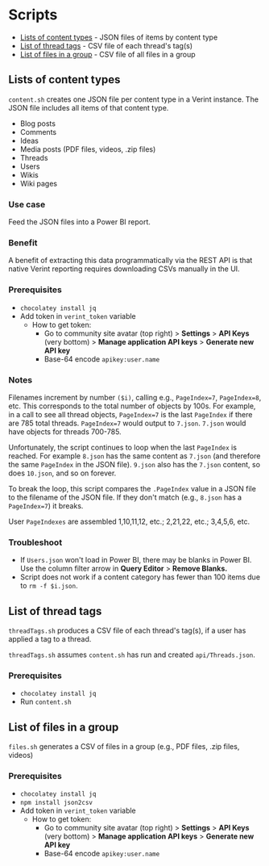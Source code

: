 # Scripts

- [Lists of content types](#content-types) - JSON files of items by content type
- [List of thread tags](#thread-tags) - CSV file of each thread's tag(s)
- [List of files in a group](#files) - CSV file of all files in a group

## Lists of content types

`content.sh` creates one JSON file per content type in a Verint instance. The JSON file includes all items of that content type.

- Blog posts
- Comments
- Ideas
- Media posts (PDF files, videos, .zip files)
- Threads
- Users
- Wikis
- Wiki pages

### Use case

Feed the JSON files into a Power BI report.

### Benefit

A benefit of extracting this data programmatically via the REST API is that native Verint reporting requires downloading CSVs manually in the UI.

### Prerequisites

- `chocolatey install jq`
- Add token in `verint_token` variable
  - How to get token:
    - Go to community site avatar (top right) > **Settings** > **API Keys** (very bottom) > **Manage application API keys** > **Generate new API key**
    - Base-64 encode `apikey:user.name`

### Notes

Filenames increment by number `($i)`, calling e.g., `PageIndex=7`, `PageIndex=8`, etc. This corresponds to the total number of objects by 100s. For example, in a call to see all thread objects, `PageIndex=7` is the last `PageIndex` if there are 785 total threads. `PageIndex=7` would output to `7.json`. `7.json` would have objects for threads 700-785.

Unfortunately, the script continues to loop when the last `PageIndex` is reached. For example `8.json` has the same content as `7.json` (and therefore the same `PageIndex` in the JSON file). `9.json` also has the `7.json` content, so does `10.json`, and so on forever.

To break the loop, this script compares the `.PageIndex` value in a JSON file to the filename of the JSON file. If they don't match (e.g., `8.json` has a `PageIndex=7`) it breaks.

User `PageIndexes` are assembled 1,10,11,12, etc.; 2,21,22, etc.; 3,4,5,6, etc.

### Troubleshoot

- If `Users.json` won't load in Power BI, there may be blanks in Power BI. Use the column filter arrow in **Query Editor** > **Remove Blanks.**
- Script does not work if a content category has fewer than 100 items due to `rm -f $i.json`.

## List of thread tags

`threadTags.sh` produces a CSV file of each thread's tag(s), if a user has applied a tag to a thread. 

`threadTags.sh` assumes `content.sh` has run and created `api/Threads.json`.

### Prerequisites
- `chocolatey install jq`
- Run `content.sh`

## List of files in a group

`files.sh` generates a CSV of files in a group (e.g., PDF files, .zip files, videos)

### Prerequisites
- `chocolatey install jq`
- `npm install json2csv`
- Add token in `verint_token` variable
  - How to get token:
    - Go to community site avatar (top right) > **Settings** > **API Keys** (very bottom) > **Manage application API keys** > **Generate new API key**
    - Base-64 encode `apikey:user.name`

